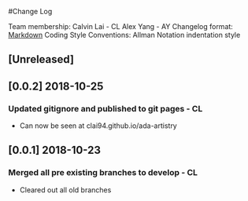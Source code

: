#Change Log

Team membership: 
  Calvin Lai - CL
  Alex Yang - AY
Changelog format: 
  [Markdown](https://github.com/adam-p/markdown-here/wiki/Markdown-Cheatsheet) 
Coding Style Conventions: 
  Allman Notation indentation style

## [Unreleased]
## [0.0.2] 2018-10-25
### Updated gitignore and published to git pages - CL
- Can now be seen at clai94.github.io/ada-artistry
## [0.0.1] 2018-10-23
### Merged all pre existing branches to develop - CL
- Cleared out all old branches

